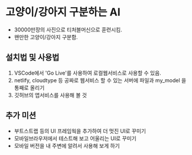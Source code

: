 # 고양이/강아지 구분하는 AI
- 30000만장의 사진으로 티처블머신으로 훈련시킴.
- 왠만한 고양이/강아지 구분함. 


## 설치법 및 사용법 
1. VSCode에서 'Go Live'를 사용하여 로컬웹서비스로 사용할 수 있음. 
2. netlify, cloudtype 등 공짜로 웹서비스 할 수 있는 서버에 파일과 my_model 을 통째로 올리기
3. 깃허브의 앱서비스를 사용해 볼 것 


## 추가 미션
- 부트스트랩 등의 UI 프레임웍을 추가하여 더 멋진 UI로 꾸미기 
- 모바일브라우저에서 테스트해 보고 어울리는 UI로 꾸미기 
- 모바일 버전을 내 주변에 알려서 사용해 보게 하기 


